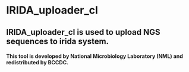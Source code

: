 # IRIDA_uploader_cl

## IRIDA_uploader_cl is used to upload NGS sequences to irida system.

#### This tool is developed by National Microbiology Laboratory (NML) and redistributed by BCCDC.


